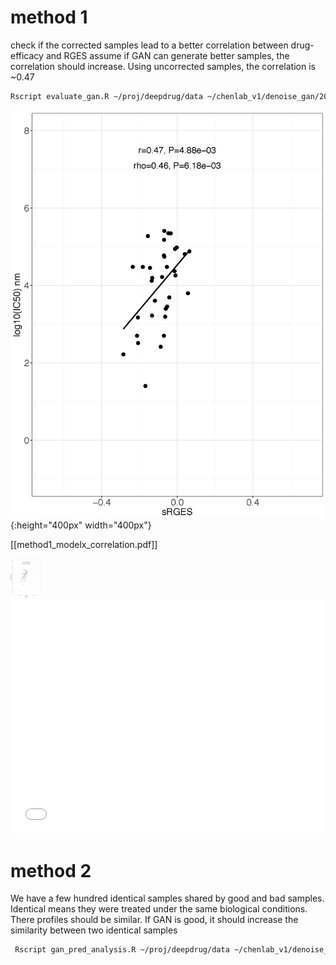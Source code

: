 # method 1
check if the corrected samples lead to a better correlation between drug-efficacy and RGES
assume if GAN can generate better samples, the correlation should increase. Using uncorrected samples, the correlation is ~0.47

```sh
Rscript evaluate_gan.R ~/proj/deepdrug/data ~/chenlab_v1/denoise_gan/2017-07-27-17-04-15_baseline/ 10000
```
![Alt Text](method1_base_line_correlation.png){:height="400px" width="400px"}

[[method1_modelx_correlation.pdf]]

<img src="method1_base_line_correlation.png" width="48">

<embed src="method1_modelx_correlation.pdf" width="500" height="375" type='application/pdf'>

# method 2
We have a few hundred identical samples shared by good and bad samples. Identical means they were treated under the same
biological conditions. There profiles should be similar. If GAN is good, it should increase the similarity between two identical samples
```sh
 Rscript gan_pred_analysis.R ~/proj/deepdrug/data ~/chenlab_v1/denoise_gan/2017-07-28-02-04-49_baseline/ 40000
```
